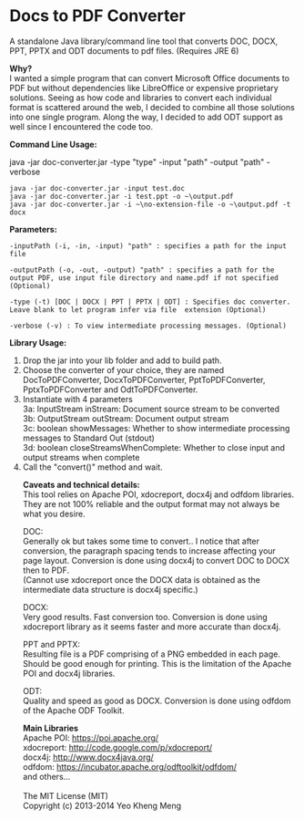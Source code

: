 Docs to PDF Converter
=====================

A standalone Java library/command line tool that converts DOC, DOCX, PPT, PPTX and ODT documents to pdf files. (Requires JRE 6)


<b>Why?</b><br>
I wanted a simple program that can convert Microsoft Office documents to PDF but without dependencies like LibreOffice or expensive proprietary solutions. Seeing as how code and libraries to convert each individual format is scattered around the web, I decided to combine all those solutions into one single program. Along the way, I decided to add ODT support as well since I encountered the code too. <br>

<b>Command Line Usage:</b>

java -jar doc-converter.jar -type "type" -input "path" -output "path" -verbose<br>
```
java -jar doc-converter.jar -input test.doc
java -jar doc-converter.jar -i test.ppt -o ~\output.pdf
java -jar doc-converter.jar -i ~\no-extension-file -o ~\output.pdf -t docx
```

<b>Parameters:</b><br>
```
-inputPath (-i, -in, -input) "path" : specifies a path for the input file
 
-outputPath (-o, -out, -output) "path" : specifies a path for the output PDF, use input file directory and name.pdf if not specified (Optional)

-type (-t) [DOC | DOCX | PPT | PPTX | ODT] : Specifies doc converter. Leave blank to let program infer via file  extension (Optional)

-verbose (-v) : To view intermediate processing messages. (Optional)
```

<b>Library Usage:</b><br>
<ol>
<li>Drop the jar into your lib folder and add to build path.</li>
<li>Choose the converter of your choice, they are named DocToPDFConverter, DocxToPDFConverter, PptToPDFConverter, PptxToPDFConverter and OdtToPDFConverter.</li>
<li>Instantiate with 4 parameters</li>
3a: InputStream inStream: Document source stream to be converted<br>
3b: OutputStream outStream: Document output stream<br>
3c: boolean showMessages: Whether to show intermediate processing messages to Standard Out (stdout)<br>
3d: boolean closeStreamsWhenComplete: Whether to close input and output streams when complete<br>
<li>Call the "convert()" method and wait.</
</ol>

<b>Caveats and technical details:</b><br>
This tool relies on Apache POI, xdocreport, docx4j and odfdom libraries. They are not 100% reliable and the output format may not always be what you desire.<br>


DOC:<br>
Generally ok but takes some time to convert.. I notice that after conversion, the paragraph spacing tends to increase affecting your page layout. Conversion is done using docx4j to convert DOC to DOCX then to PDF.<br>(Cannot use xdocreport once the DOCX data is obtained as the intermediate data structure is docx4j specific.)<br>

DOCX:<br>
Very good results. Fast conversion too.  Conversion is done using xdocreport library as it seems faster and more accurate than docx4j.<br>

PPT and PPTX:<br>
Resulting file is a PDF comprising of a PNG embedded in each page. Should be good enough for printing. This is the limitation of the Apache POI and docx4j libraries.<br>

ODT:<br>
Quality and speed as good as DOCX. Conversion is done using odfdom of the Apache ODF Toolkit.<br>


<b>Main Libraries</b><br>
Apache POI:  https://poi.apache.org/<br>
xdocreport: http://code.google.com/p/xdocreport/<br>
docx4j: http://www.docx4java.org/<br>
odfdom: https://incubator.apache.org/odftoolkit/odfdom/<br>
and others...<br>
<br>
The MIT License (MIT)<br>
Copyright (c) 2013-2014 Yeo Kheng Meng<br>

